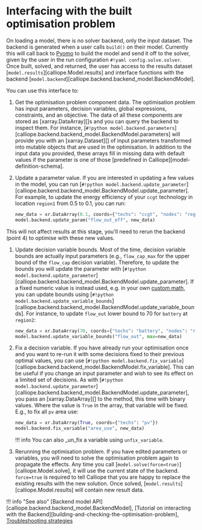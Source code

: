 
# Interfacing with the built optimisation problem

On loading a model, there is no solver backend, only the input dataset.
The backend is generated when a user calls `build()` on their model.
Currently this will call back to [Pyomo](https://www.pyomo.org/) to build the model and send it off to the solver, given by the user in the run configuration `#!yaml config.solve.solver`.
Once built, solved, and returned, the user has access to the results dataset [`model.results`][calliope.Model.results] and interface functions with the backend [`model.backend`][calliope.backend.backend_model.BackendModel].

You can use this interface to:

1. Get the optimisation problem component data.
The optimisation problem has input parameters, decision variables, global expressions, constraints, and an objective.
The data of all these components are stored as [xarray.DataArray][]s and you can query the backend to inspect them.
For instance, [`#!python model.backend.parameters`][calliope.backend.backend_model.BackendModel.parameters] will provide you with an [xarray.Dataset][] of input parameters transformed into mutable objects that are used in the optimisation.
In addition to the input data you provided, these arrays fill in missing data with default values if the parameter is one of those [predefined in Calliope][model-definition-schema].

1. Update a parameter value.
If you are interested in updating a few values in the model, you can run [`#!python model.backend.update_parameter`][calliope.backend.backend_model.BackendModel.update_parameter].
For example, to update the energy efficiency of your `ccgt` technology in location `region1` from 0.5 to 0.1, you can run:

    ```python
    new_data = xr.DataArray(0.1, coords={"techs": "ccgt", "nodes": "region1"})
    model.backend.update_param("flow_out_eff", new_data)
    ```

This will not affect results at this stage, you'll need to rerun the backend (point 4) to optimise with these new values.

1. Update decision variable bounds.
Most of the time, decision variable bounds are actually input parameters (e.g., `flow_cap_max` for the upper bound of the `flow_cap` decision variable).
Therefore, to update the bounds you will update the parameter with [`#!python model.backend.update_parameter`][calliope.backend.backend_model.BackendModel.update_parameter].
If a fixed numeric value is instead used, e.g. in your own [custom math](../custom_math/index.md), you can update bounds using [`#!python model.backend.update_variable_bounds`][calliope.backend.backend_model.BackendModel.update_variable_bounds].
For instance, to update `flow_out` lower bound to 70 for `battery` at `region2`:

    ```python
    new_data = xr.DataArray(70, coords={"techs": "battery", "nodes": "region2"})
    model.backend.update_variable_bounds("flow_out", max=new_data)
    ```

1. Fix a decision variable.
If you have already run your optimisation once and you want to re-run it with some decisions fixed to their previous optimal values, you can use [`#!python model.backend.fix_variable`][calliope.backend.backend_model.BackendModel.fix_variable].
This can be useful if you change an input parameter and wish to see its effect on a limited set of decisions.
As with [`#!python model.backend.update_parameter`][calliope.backend.backend_model.BackendModel.update_parameter], you pass an [xarray.DataArray][] to the method, this time with binary values.
Where the value is `True` in the array, that variable will be fixed. E.g., to fix all `pv` area use:

    ```python
    new_data = xr.DataArray(True, coords={"techs": "pv"})
    model.backend.fix_variable("area_use", new_data)
    ```

    !!! info
        You can also _un_fix a variable using `unfix_variable`.

1. Rerunning the optimisation problem.
If you have edited parameters or variables, you will need to solve the optimisation problem again to propagate the effects.
Any time you call [`model.solve(force=true)`][calliope.Model.solve], it will use the current state of the backend.
`force=true` is required to tell Calliope that you are happy to replace the existing results with the new solution.
Once solved, [`model.results`][calliope.Model.results] will contain new result data.

!!! info "See also"
    [Backend model API][calliope.backend.backend_model.BackendModel],
    [Tutorial on interacting with the Backend][building-and-checking-the-optimisation-problem],
    [Troubleshooting strategies](../troubleshooting.md)